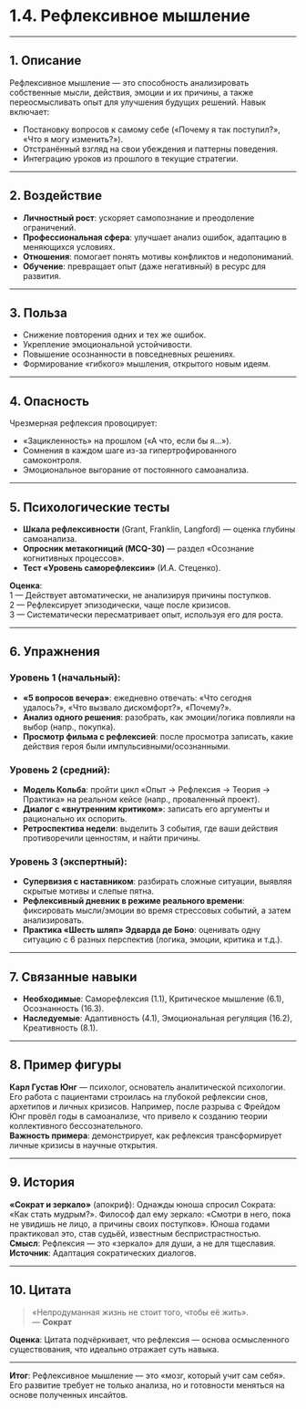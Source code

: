 # 1.4. Рефлексивное мышление  

---  

## 1. Описание  
Рефлексивное мышление — это способность анализировать собственные мысли, действия, эмоции и их причины, а также переосмысливать опыт для улучшения будущих решений. Навык включает:  
- Постановку вопросов к самому себе («Почему я так поступил?», «Что я могу изменить?»).  
- Отстранённый взгляд на свои убеждения и паттерны поведения.  
- Интеграцию уроков из прошлого в текущие стратегии.  

---  

## 2. Воздействие  
- **Личностный рост**: ускоряет самопознание и преодоление ограничений.  
- **Профессиональная сфера**: улучшает анализ ошибок, адаптацию в меняющихся условиях.  
- **Отношения**: помогает понять мотивы конфликтов и недопониманий.  
- **Обучение**: превращает опыт (даже негативный) в ресурс для развития.  

---  

## 3. Польза  
- Снижение повторения одних и тех же ошибок.  
- Укрепление эмоциональной устойчивости.  
- Повышение осознанности в повседневных решениях.  
- Формирование «гибкого» мышления, открытого новым идеям.  

---  

## 4. Опасность  
Чрезмерная рефлексия провоцирует:  
- «Зацикленность» на прошлом («А что, если бы я...»).  
- Сомнения в каждом шаге из-за гипертрофированного самоконтроля.  
- Эмоциональное выгорание от постоянного самоанализа.  

---  

## 5. Психологические тесты  
- **Шкала рефлексивности** (Grant, Franklin, Langford) — оценка глубины самоанализа.  
- **Опросник метакогниций (MCQ-30)** — раздел «Осознание когнитивных процессов».  
- **Тест «Уровень саморефлексии»** (И.А. Стеценко).  

**Оценка**:  
1 — Действует автоматически, не анализируя причины поступков.  
2 — Рефлексирует эпизодически, чаще после кризисов.  
3 — Систематически пересматривает опыт, используя его для роста.  

---  

## 6. Упражнения  

### Уровень 1 (начальный):  
- **«5 вопросов вечера»**: ежедневно отвечать: «Что сегодня удалось?», «Что вызвало дискомфорт?», «Почему?».  
- **Анализ одного решения**: разобрать, как эмоции/логика повлияли на выбор (напр., покупка).  
- **Просмотр фильма с рефлексией**: после просмотра записать, какие действия героя были импульсивными/осознанными.  

### Уровень 2 (средний):  
- **Модель Кольба**: пройти цикл «Опыт → Рефлексия → Теория → Практика» на реальном кейсе (напр., проваленный проект).  
- **Диалог с «внутренним критиком»**: записать его аргументы и рационально их оспорить.  
- **Ретроспектива недели**: выделить 3 события, где ваши действия противоречили ценностям, и найти причины.  

### Уровень 3 (экспертный):  
- **Супервизия с наставником**: разбирать сложные ситуации, выявляя скрытые мотивы и слепые пятна.  
- **Рефлексивный дневник в режиме реального времени**: фиксировать мысли/эмоции во время стрессовых событий, а затем анализировать.  
- **Практика «Шесть шляп» Эдварда де Боно**: оценивать одну ситуацию с 6 разных перспектив (логика, эмоции, критика и т.д.).  

---  

## 7. Связанные навыки  
- **Необходимые**: Саморефлексия (1.1), Критическое мышление (6.1), Осознанность (16.3).  
- **Наследуемые**: Адаптивность (4.1), Эмоциональная регуляция (16.2), Креативность (8.1).  

---  

## 8. Пример фигуры  
**Карл Густав Юнг** — психолог, основатель аналитической психологии. Его работа с пациентами строилась на глубокой рефлексии снов, архетипов и личных кризисов. Например, после разрыва с Фрейдом Юнг провёл годы в самоанализе, что привело к созданию теории коллективного бессознательного.  
**Важность примера**: демонстрирует, как рефлексия трансформирует личные кризисы в научные открытия.  

---  

## 9. История  
**«Сократ и зеркало»** (апокриф): Однажды юноша спросил Сократа: «Как стать мудрым?». Философ дал ему зеркало: «Смотри в него, пока не увидишь не лицо, а причины своих поступков». Юноша годами практиковал это, став судьёй, известным беспристрастностью.  
**Смысл**: Рефлексия — это «зеркало» для души, а не для тщеславия.  
**Источник**: Адаптация сократических диалогов.  

---  

## 10. Цитата  
> «Непродуманная жизнь не стоит того, чтобы её жить».  
> — **Сократ**  

**Оценка**: Цитата подчёркивает, что рефлексия — основа осмысленного существования, что идеально отражает суть навыка.  

---  

**Итог**: Рефлексивное мышление — это «мозг, который учит сам себя». Его развитие требует не только анализа, но и готовности меняться на основе полученных инсайтов.  
